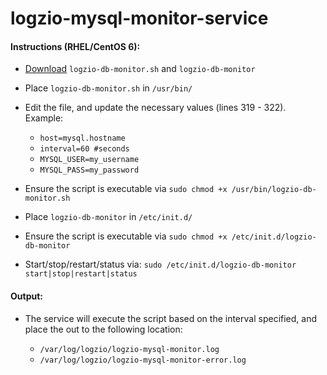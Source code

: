 # logzio-mysql-monitor-service

#### Instructions (RHEL/CentOS 6):

* [Download] `logzio-db-monitor.sh` and `logzio-db-monitor`

* Place `logzio-db-monitor.sh` in `/usr/bin/`

* Edit the file, and update the necessary values (lines 319 - 322). Example:

  * `host=mysql.hostname`
  * `interval=60 #seconds`
  * `MYSQL_USER=my_username`
  * `MYSQL_PASS=my_password`
  
* Ensure the script is executable via `sudo chmod +x /usr/bin/logzio-db-monitor.sh`

* Place `logzio-db-monitor` in `/etc/init.d/`

* Ensure the script is executable via `sudo chmod +x /etc/init.d/logzio-db-monitor`

* Start/stop/restart/status via: `sudo /etc/init.d/logzio-db-monitor start|stop|restart|status`

#### Output:

* The service will execute the script based on the interval specified, and place the out to the following location:

  * `/var/log/logzio/logzio-mysql-monitor.log`
  * `/var/log/logzio/logzio-mysql-monitor-error.log`
  
[Download]: https://github.com/bgeveritt/logzio-mysql-monitor-service/releases/download/1.0/logzio-db-monitor.zip
